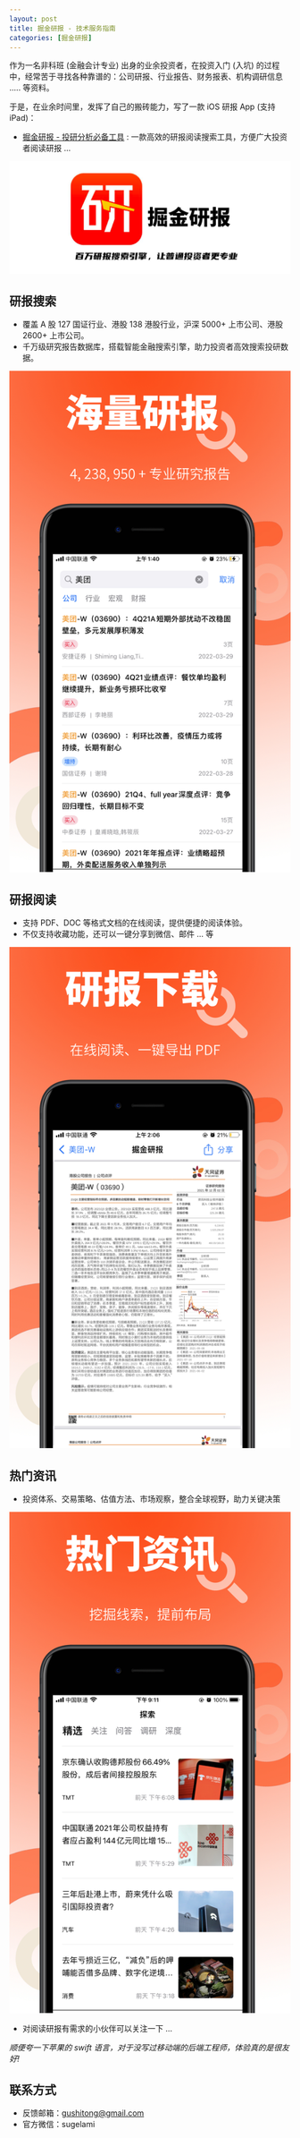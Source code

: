 ```yaml
---
layout: post
title: 掘金研报 - 技术服务指南
categories: [掘金研报]
---
```


作为一名非科班 (金融会计专业) 出身的业余投资者，在投资入门 (入坑) 的过程中，经常苦于寻找各种靠谱的：公司研报、行业报告、财务报表、机构调研信息 ..... 等资料。

于是，在业余时间里，发挥了自己的搬砖能力，写了一款 iOS 研报 App (支持 iPad)：

- [掘金研报 - 投研分析必备工具](https://apps.apple.com/om/app/%E6%AC%A7%E6%8B%89%E7%A0%94%E6%8A%A5-%E4%B8%87%E5%8D%83%E7%A0%94%E6%8A%A5%E5%8A%A9%E5%8A%9B%E6%8A%95%E7%A0%94/id1603270809) : 一款高效的研报阅读搜索工具，方便广大投资者阅读研报 ...

![](/images/juejin-banner.png)


## 研报搜索

- 覆盖 A 股 127 国证行业、港股 138 港股行业，沪深 5000+ 上市公司、港股 2600+ 上市公司。
- 千万级研究报告数据库，搭载智能金融搜索引擎，助力投资者高效搜索投研数据。

![](/images/juejin-screenshot-report.jpg)


## 研报阅读

- 支持 PDF、DOC 等格式文档的在线阅读，提供便捷的阅读体验。
- 不仅支持收藏功能，还可以一键分享到微信、邮件 ... 等

![](/images/juejin-screenshot-download.jpg)

## 热门资讯

- 投资体系、交易策略、估值方法、市场观察，整合全球视野，助力关键决策

![](/images/juejin-screenshot-news.jpg)

- 对阅读研报有需求的小伙伴可以关注一下 …

*顺便夸一下苹果的 swift 语言，对于没写过移动端的后端工程师，体验真的是很友好!*

## 联系方式

- 反馈邮箱：gushitong@gmail.com
- 官方微信：sugelami


